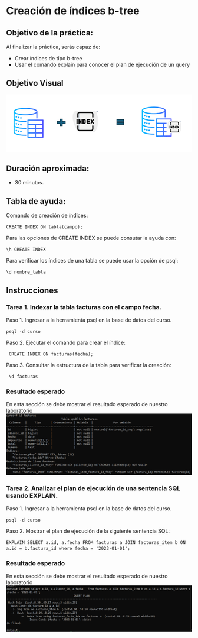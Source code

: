 # Creación de índices b-tree

## Objetivo de la práctica:
Al finalizar la práctica, serás capaz de:
- Crear índices de tipo b-tree
- Usar el comando explain para conocer el plan de ejecución de un query

## Objetivo Visual 
 
![diagrama1](../images/lab2/img1.png)

## Duración aproximada:
- 30 minutos.

## Tabla de ayuda:
Comando de creación de índices:
```shell
CREATE INDEX ON tabla(campo);
```
Para las opciones de CREATE INDEX se puede consutar la ayuda con:
```shell
\h CREATE INDEX
```
Para verificar los índices de una tabla se puede usar la opción de psql:
```shell
\d nombre_tabla
```

## Instrucciones 
<!-- Proporciona pasos detallados sobre cómo configurar y administrar sistemas, implementar soluciones de software, realizar pruebas de seguridad, o cualquier otro escenario práctico relevante para el campo de la tecnología de la información -->
### Tarea 1. Indexar la tabla facturas con el campo fecha.
Paso 1. Ingresar a la herramienta psql en la base de datos del curso.
```shell
psql -d curso
```

Paso 2. Ejecutar el comando para crear el índice:
```shell
 CREATE INDEX ON facturas(fecha);
```

Paso 3. Consultar la estructura de la tabla para verificar la creación:

```shell
 \d facturas
```

### Resultado esperado
En esta sección se debe mostrar el resultado esperado de nuestro laboratorio
![imagen resultado](../images/lab2/img2.png)

### Tarea 2. Analizar el plan de ejecución de una sentencia SQL usando EXPLAIN.
Paso 1. Ingresar a la herramienta psql en la base de datos del curso.
```shell
psql -d curso
```

Paso 2. Mostrar el plan de ejecución de la siguiente sentencia SQL:
```shell
EXPLAIN SELECT a.id, a.fecha FROM facturas a JOIN facturas_item b ON a.id = b.factura_id where fecha = '2023-01-01';
```


### Resultado esperado
En esta sección se debe mostrar el resultado esperado de nuestro laboratorio
![imagen resultado](../images/lab2/img3.png)
